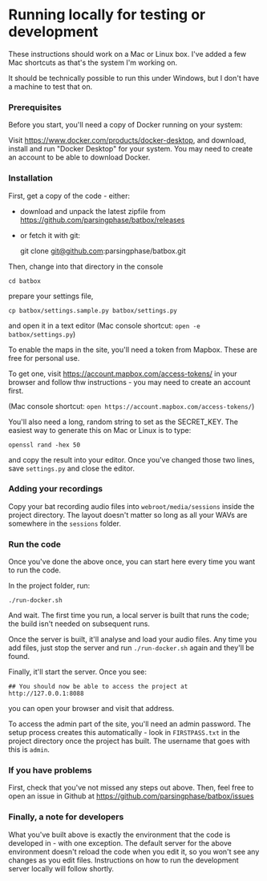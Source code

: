 Running locally for testing or development
==========================================

These instructions should work on a Mac or Linux box. 
I've added a few Mac shortcuts as that's the system I'm working on.

It should be technically possible to run this under Windows, but I don't have a machine to test that on.


### Prerequisites

Before you start, you'll need a copy of Docker running on your system:

Visit https://www.docker.com/products/docker-desktop, and download, install and run "Docker Desktop" for your system.
You may need to create an account to be able to download Docker.


### Installation

First, get a copy of the code - either:
 
 - download and unpack the latest zipfile from https://github.com/parsingphase/batbox/releases

 - or fetch it with git:
 

    git clone git@github.com:parsingphase/batbox.git
 
Then, change into that directory in the console 
 
    cd batbox
    
prepare your settings file,
    
    cp batbox/settings.sample.py batbox/settings.py
    
and open it in a text editor (Mac console shortcut: `open -e batbox/settings.py`)    
    
To enable the maps in the site, you'll need a token from Mapbox. These are free for personal use.

To get one, visit https://account.mapbox.com/access-tokens/ in your browser and follow thw instructions - you may need to create an account first.

(Mac console shortcut: `open https://account.mapbox.com/access-tokens/`)

You'll also need a long, random string to set as the SECRET_KEY. The easiest way to generate this on Mac or
Linux is to type:

    openssl rand -hex 50
    
and copy the result into your editor. Once you've changed those two lines, save `settings.py` and close the 
editor.

### Adding your recordings

Copy your bat recording audio files into `webroot/media/sessions` inside the project directory.
The layout doesn't matter so long as all your WAVs are somewhere in the `sessions` folder.

### Run the code

Once you've done the above once, you can start here every time you want to run the code.
    
In the project folder, run:    
    
    ./run-docker.sh
    
And wait. The first time you run, a local server is built that runs the code; the build isn't needed on
subsequent runs.

Once the server is built, it'll analyse and load your audio files. Any time you add files, just stop the
server and run `./run-docker.sh` again and they'll be found.

Finally, it'll start the server. Once you see:
    
    ## You should now be able to access the project at http://127.0.0.1:8088

you can open your browser and visit that address.

To access the admin part of the site, you'll need an admin password. The setup process creates this 
automatically - look in `FIRSTPASS.txt` in the project directory once the project has built. The username
that goes with this is `admin`.

### If you have problems

First, check that you've not missed any steps out above. Then, feel free to open an issue in Github at
https://github.com/parsingphase/batbox/issues

### Finally, a note for developers

What you've built above is exactly the environment that the code is developed in - with one exception. 
The default server for the above environment doesn't reload the code when you edit it, so you won't
see any changes as you edit files. Instructions on how to run the development server locally will follow shortly.